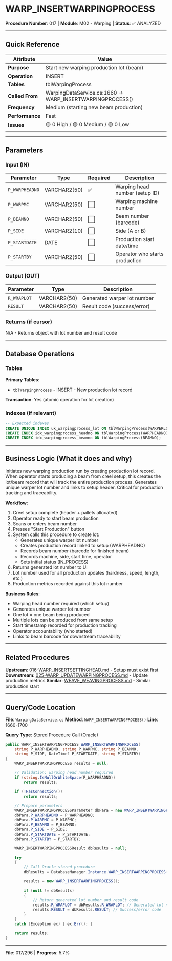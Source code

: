 # WARP_INSERTWARPINGPROCESS

**Procedure Number**: 017 | **Module**: M02 - Warping | **Status**: ✅ ANALYZED

---

## Quick Reference

| Attribute | Value |
|-----------|-------|
| **Purpose** | Start new warping production lot (beam) |
| **Operation** | INSERT |
| **Tables** | tblWarpingProcess |
| **Called From** | WarpingDataService.cs:1660 → WARP_INSERTWARPINGPROCESS() |
| **Frequency** | Medium (starting new beam production) |
| **Performance** | Fast |
| **Issues** | 🟡 0 High / 🟡 0 Medium / 🟡 0 Low |

---

## Parameters

### Input (IN)

| Parameter | Type | Required | Description |
|-----------|------|----------|-------------|
| `P_WARPHEADNO` | VARCHAR2(50) | ✅ | Warping head number (setup ID) |
| `P_WARPMC` | VARCHAR2(50) | ⬜ | Warping machine number |
| `P_BEAMNO` | VARCHAR2(50) | ⬜ | Beam number (barcode) |
| `P_SIDE` | VARCHAR2(10) | ⬜ | Side (A or B) |
| `P_STARTDATE` | DATE | ⬜ | Production start date/time |
| `P_STARTBY` | VARCHAR2(50) | ⬜ | Operator who starts production |

### Output (OUT)

| Parameter | Type | Description |
|-----------|------|-------------|
| `R_WRAPLOT` | VARCHAR2(50) | Generated warper lot number |
| `RESULT` | VARCHAR2(50) | Result code (success/error) |

### Returns (if cursor)

N/A - Returns object with lot number and result code

---

## Database Operations

### Tables

**Primary Tables**:
- `tblWarpingProcess` - INSERT - New production lot record

**Transaction**: Yes (atomic operation for lot creation)

### Indexes (if relevant)

```sql
-- Expected indexes
CREATE UNIQUE INDEX uk_warpingprocess_lot ON tblWarpingProcess(WARPERLOT);
CREATE INDEX idx_warpingprocess_headno ON tblWarpingProcess(WARPHEADNO);
CREATE INDEX idx_warpingprocess_beamno ON tblWarpingProcess(BEAMNO);
```

---

## Business Logic (What it does and why)

Initiates new warping production run by creating production lot record. When operator starts producing a beam from creel setup, this creates the lot/beam record that will track the entire production process. Generates unique warper lot number and links to setup header. Critical for production tracking and traceability.

**Workflow**:
1. Creel setup complete (header + pallets allocated)
2. Operator ready to start beam production
3. Scans or enters beam number
4. Presses "Start Production" button
5. System calls this procedure to create lot:
   - Generates unique warper lot number
   - Creates production record linked to setup (WARPHEADNO)
   - Records beam number (barcode for finished beam)
   - Records machine, side, start time, operator
   - Sets initial status (IN_PROCESS)
6. Returns generated lot number to UI
7. Lot number used for all production updates (hardness, speed, length, etc.)
8. Production metrics recorded against this lot number

**Business Rules**:
- Warping head number required (which setup)
- Generates unique warper lot number
- One lot = one beam being produced
- Multiple lots can be produced from same setup
- Start timestamp recorded for production tracking
- Operator accountability (who started)
- Links to beam barcode for downstream traceability

---

## Related Procedures

**Upstream**: [016-WARP_INSERTSETTINGHEAD.md](./016-WARP_INSERTSETTINGHEAD.md) - Setup must exist first
**Downstream**: [025-WARP_UPDATEWARPINGPROCESS.md](./025-WARP_UPDATEWARPINGPROCESS.md) - Update production metrics
**Similar**: [WEAVE_WEAVINGPROCESS.md](../05_Weaving/WEAVE_WEAVINGPROCESS.md) - Similar production start

---

## Query/Code Location

**File**: `WarpingDataService.cs`
**Method**: `WARP_INSERTWARPINGPROCESS()`
**Line**: 1660-1700

**Query Type**: Stored Procedure Call (Oracle)

```csharp
public WARP_INSERTWARPINGPROCESS WARP_INSERTWARPINGPROCESS(
    string P_WARPHEADNO, string P_WARPMC, string P_BEAMNO,
    string P_SIDE, DateTime? P_STARTDATE, string P_STARTBY)
{
    WARP_INSERTWARPINGPROCESS results = null;

    // Validation: warping head number required
    if (string.IsNullOrWhiteSpace(P_WARPHEADNO))
        return results;

    if (!HasConnection())
        return results;

    // Prepare parameters
    WARP_INSERTWARPINGPROCESSParameter dbPara = new WARP_INSERTWARPINGPROCESSParameter();
    dbPara.P_WARPHEADNO = P_WARPHEADNO;
    dbPara.P_WARPMC = P_WARPMC;
    dbPara.P_BEAMNO = P_BEAMNO;
    dbPara.P_SIDE = P_SIDE;
    dbPara.P_STARTDATE = P_STARTDATE;
    dbPara.P_STARTBY = P_STARTBY;

    WARP_INSERTWARPINGPROCESSResult dbResults = null;

    try
    {
        // Call Oracle stored procedure
        dbResults = DatabaseManager.Instance.WARP_INSERTWARPINGPROCESS(dbPara);

        results = new WARP_INSERTWARPINGPROCESS();

        if (null != dbResults)
        {
            // Return generated lot number and result code
            results.R_WRAPLOT = dbResults.R_WRAPLOT; // Generated lot number
            results.RESULT = dbResults.RESULT; // Success/error code
        }
    }
    catch (Exception ex) { ex.Err(); }

    return results;
}
```

---

**File**: 017/296 | **Progress**: 5.7%
